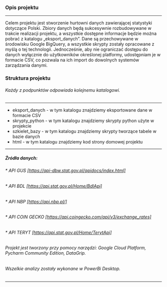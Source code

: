 ### Opis projektu
___
Celem projektu jest stworzenie hurtowni danych zawierającej statystyki dotyczące Polski. 
Zbiory danych będą sukcesywnie rozbudowywane w trakcie realizacji projektu, 
a wszystkie dostępne informacje będzie można pobrać z katalogu „eksport_danych”. 
Dane są przechowywane w środowisku Google BigQuery, a wszystkie skrypty zostały opracowane z 
myślą o tej technologii. Jednocześnie, aby nie ograniczać dostępu do danych wyłącznie do 
użytkowników określonej platformy, udostępniam je w formacie CSV, co pozwala na ich import do 
dowolnych systemów zarządzania danymi.

### Struktura projektu
###### Każdy z podpunktów odpowiada kolejnemu katalogowi.
___
* eksport_danych - w tym katalogu znajdziemy eksportowane dane w formacie CSV
* skrypty_python - w tym katalogu znajdziemy skrypty python użyte w projekcie
* szkielet_bazy - w tym katalogu znajdziemy skrypty tworzące tabele w bazie danych
* html - w tym katalogu znajdziemy kod strony domowej projektu

___
##### Żródła danych:
###### * API GUS [https://api-dbw.stat.gov.pl/apidocs/index.html]
###### * API BDL [https://api.stat.gov.pl/Home/BdlApi]
###### * API NBP [https://api.nbp.pl/]
###### * API COIN GECKO [https://api.coingecko.com/api/v3/exchange_rates]
###### * API TERYT [https://api.stat.gov.pl/Home/TerytApi]
###### Projekt jest tworzony przy pomocy narzędzi:  Google Cloud Platform, Pycharm Community Edition, DataGrip. 
###### Wszelkie analizy zostały wykonane w PowerBi Desktop.
___
